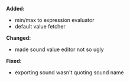 **Added:**
* min/max to expression evaluator
* default value fetcher

**Changed:**
* made sound value editor not so ugly

**Fixed:**
* exporting sound wasn't quoting sound name
